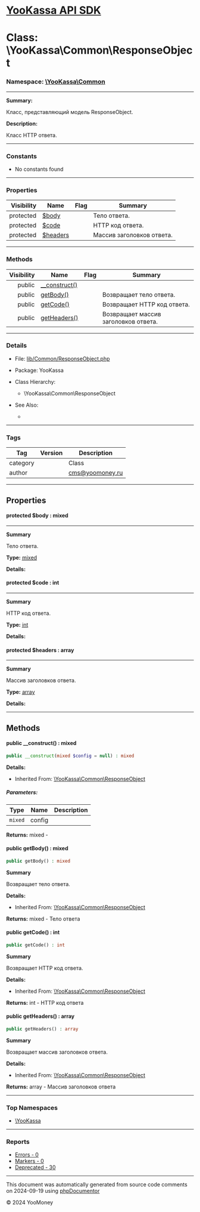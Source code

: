 # [YooKassa API SDK](../home.md)

# Class: \YooKassa\Common\ResponseObject
### Namespace: [\YooKassa\Common](../namespaces/yookassa-common.md)
---
**Summary:**

Класс, представляющий модель ResponseObject.

**Description:**

Класс HTTP ответа.

---
### Constants
* No constants found

---
### Properties
| Visibility | Name | Flag | Summary |
| ----------:| ---- | ---- | ------- |
| protected | [$body](../classes/YooKassa-Common-ResponseObject.md#property_body) |  | Тело ответа. |
| protected | [$code](../classes/YooKassa-Common-ResponseObject.md#property_code) |  | HTTP код ответа. |
| protected | [$headers](../classes/YooKassa-Common-ResponseObject.md#property_headers) |  | Массив заголовков ответа. |

---
### Methods
| Visibility | Name | Flag | Summary |
| ----------:| ---- | ---- | ------- |
| public | [__construct()](../classes/YooKassa-Common-ResponseObject.md#method___construct) |  |  |
| public | [getBody()](../classes/YooKassa-Common-ResponseObject.md#method_getBody) |  | Возвращает тело ответа. |
| public | [getCode()](../classes/YooKassa-Common-ResponseObject.md#method_getCode) |  | Возвращает HTTP код ответа. |
| public | [getHeaders()](../classes/YooKassa-Common-ResponseObject.md#method_getHeaders) |  | Возвращает массив заголовков ответа. |

---
### Details
* File: [lib/Common/ResponseObject.php](../../lib/Common/ResponseObject.php)
* Package: YooKassa
* Class Hierarchy:
  * \YooKassa\Common\ResponseObject

* See Also:
  * [](https://yookassa.ru/developers/api)

---
### Tags
| Tag | Version | Description |
| --- | ------- | ----------- |
| category |  | Class |
| author |  | cms@yoomoney.ru |

---
## Properties
<a name="property_body"></a>
#### protected $body : mixed
---
**Summary**

Тело ответа.

**Type:** <a href="../mixed"><abbr title="mixed">mixed</abbr></a>

**Details:**


<a name="property_code"></a>
#### protected $code : int
---
**Summary**

HTTP код ответа.

**Type:** <a href="../int"><abbr title="int">int</abbr></a>

**Details:**


<a name="property_headers"></a>
#### protected $headers : array
---
**Summary**

Массив заголовков ответа.

**Type:** <a href="../array"><abbr title="array">array</abbr></a>

**Details:**



---
## Methods
<a name="method___construct" class="anchor"></a>
#### public __construct() : mixed

```php
public __construct(mixed $config = null) : mixed
```

**Details:**
* Inherited From: [\YooKassa\Common\ResponseObject](../classes/YooKassa-Common-ResponseObject.md)

##### Parameters:
| Type | Name | Description |
| ---- | ---- | ----------- |
| <code lang="php">mixed</code> | config  |  |

**Returns:** mixed - 


<a name="method_getBody" class="anchor"></a>
#### public getBody() : mixed

```php
public getBody() : mixed
```

**Summary**

Возвращает тело ответа.

**Details:**
* Inherited From: [\YooKassa\Common\ResponseObject](../classes/YooKassa-Common-ResponseObject.md)

**Returns:** mixed - Тело ответа


<a name="method_getCode" class="anchor"></a>
#### public getCode() : int

```php
public getCode() : int
```

**Summary**

Возвращает HTTP код ответа.

**Details:**
* Inherited From: [\YooKassa\Common\ResponseObject](../classes/YooKassa-Common-ResponseObject.md)

**Returns:** int - HTTP код ответа


<a name="method_getHeaders" class="anchor"></a>
#### public getHeaders() : array

```php
public getHeaders() : array
```

**Summary**

Возвращает массив заголовков ответа.

**Details:**
* Inherited From: [\YooKassa\Common\ResponseObject](../classes/YooKassa-Common-ResponseObject.md)

**Returns:** array - Массив заголовков ответа



---

### Top Namespaces

* [\YooKassa](../namespaces/yookassa.md)

---

### Reports
* [Errors - 0](../reports/errors.md)
* [Markers - 0](../reports/markers.md)
* [Deprecated - 30](../reports/deprecated.md)

---

This document was automatically generated from source code comments on 2024-09-19 using [phpDocumentor](http://www.phpdoc.org/)

&copy; 2024 YooMoney